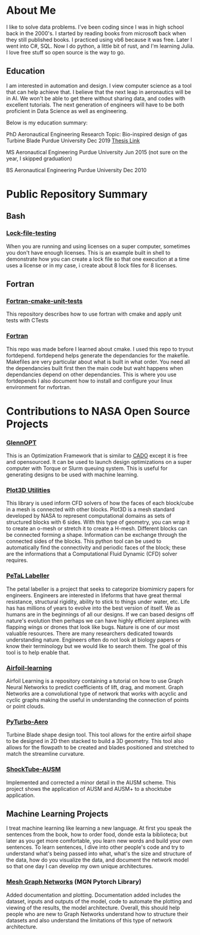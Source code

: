 # About Me
I like to solve data problems. I've been coding since I was in high school back in the 2000's. I started by reading books from microsoft back when they still published books. I practiced using vb6 because it was free. Later I went into C#, SQL. Now I do python, a little bit of rust, and I'm learning Julia. I love free stuff so open source is the way to go. 

## Education
I am interested in automation and design. I view computer science as a tool that can help achieve that. I believe that the next leap in aeronautics will be in AI. We won't be able to get there without sharing data, and codes with excellent tutorials. The next generation of engineers will have to be both proficient in Data Science as well as engineering. 

Below is my education summary: 

PhD Aeronautical Engineering
Research Topic: Bio-inspired design of gas Turbine Blade 
Purdue University Dec 2019
[Thesis Link](https://hammer.purdue.edu/articles/thesis/Bio-inspired_Design_of_a_Turbine_Stage/10055423)

MS Aeronautical Engineering
Purdue University Jun 2015 (not sure on the year, I skipped graduation) 

BS Aeronautical Engineering
Purdue University Dec 2010

# Public Repository Summary

## Bash 
### [Lock-file-testing](https://github.com/pjuangph/Lock-file-testing) 
When you are running and using licenses on a super computer, sometimes you don't have enough licenses. This is an example built in shell to demonstrate how you can create a lock file so that one execution at a time uses a license or in my case, i create about 8 lock files for 8 licenses. 


## Fortran 
### [Fortran-cmake-unit-tests](https://github.com/pjuangph/fortran-cmake-unit-tests)
This repository describes how to use fortran with cmake and apply unit tests with CTests

### [Fortran](https://github.com/pjuangph/fortran)
This repo was made before I learned about cmake. I used this repo to tryout fortdepend. fortdepend helps generate the dependancies for the makefile. Makefiles are very particular about what is built in what order. You need all the dependancies built first then the main code but waht happens when dependancies depend on other dependancies. This is where you use fortdepends
I also document how to install and configure your linux environment for nvfortran. 

# Contributions to NASA Open Source Projects
### [GlennOPT](https://github.com/nasa/GlennOPT) 
This is an Optimization Framework that is similar to [CADO](http://www1.dem.ist.utl.pt/engopt2010/Book_and_CD/Papers_CD_Final_Version/pdf/01/01297-01.pdf) except it is free and opensourced. It can be used to launch design optimizations on a super computer with Torque or Slurm queuing system. This is useful for generating designs to be used with machine learning. 

### [Plot3D Utilities](https://github.com/nasa/Plot3D_utilities)
This library is used inform CFD solvers of how the faces of each block/cube in a mesh is connected with other blocks. Plot3D is a mesh standard developed by NASA to represent computational domains as sets of structured blocks with 6 sides. With this type of geometry, you can wrap it to create an o-mesh or stretch it to create a H-mesh. Different blocks can be connected forming a shape. Information can be exchange through the connected sides of the blocks. This python tool can be used to automatically find the connectivity and periodic faces of the block; these are the informations that a Computational Fluid Dynamic (CFD) solver requires. 

### [PeTaL Labeller](https://github.com/nasa-petal/PeTaL-labeller)
The petal labeller is a project that seeks to categorize biomimicry papers for engineers. Engineers are interested in lifeforms that have great thermal resistance, structural rigidity, ability to stick to things under water, etc. Life has has millions of years to evolve into the best version of itself. We as humans are in the beginnings of all our designs. If we can based designs off nature's evolution then perhaps we can have highly efficient airplanes with flapping wings or drones that look like bugs. Nature is one of our most valuable resources. There are many researchers dedicated towards understanding nature. Engineers often do not look at biology papers or know their terminology but we would like to search them. The goal of this tool is to help enable that. 

### [Airfoil-learning](https://github.com/nasa/airfoil-learning)
Airfoil Learning is a repository containing a tutorial on how to use Graph Neural Networks to predict coefficients of lift, drag, and moment. Graph Networks are a convolutional type of network that works with acyclic and cyclic graphs making the  useful in understanding the connection of points or point clouds. 

### [PyTurbo-Aero](https://github.com/nasa/pyturbo-aero) 
Turbine Blade shape design tool. This tool allows for the entire airfoil shape to be designed in 2D then stacked to build a 3D geometry. This tool also allows for the flowpath to be created and blades positioned and stretched to match the streamline curvature.

### [ShockTube-AUSM](https://github.com/nasa/shocktube)
Implemented and corrected a minor detail in the AUSM scheme. This project shows the application of AUSM and AUSM+ to a shocktube application. 

## Machine Learning Projects
I treat machine learning like learning a new language. At first you speak the sentences from the book, how to order food, donde esta la biblioteca; but later as you get more comfortable, you learn new words and build your own sentences. To learn sentences, I dive into other people's code and try to understand what's being passed into what, what's the size and structure of the data, how do you visualize the data, and document the network model so that one day I can develop my own unique architectures. 

### [Mesh Graph Networks](https://github.com/pjuangph/MGN) \(MGN Pytorch Library\)
Added documentation and plotting. Documentation added includes the dataset, inputs and outputs of the model, code to automate the plotting and viewing of the results, the model architecture. Overall, this should help people who are new to Graph Networks understand how to structure their datasets and also understand the limitations of this type of network architecture. 


